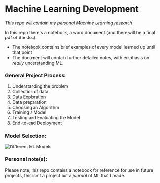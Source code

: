 # Machine Learning Development

*This repo will contain my personal Machine Learning research*

In this repo there's a notebook, a word document (and there will be a final pdf of the doc).
  - The notebook contains brief examples of every model learned up until that point   
  - The document will contain further detailed notes, with emphasis on *really* understanding ML.

### General Project Process:
  1) Understanding the problem 
  2) Collection of data
  3) Data Exploration
  4) Data preparation
  5) Choosing an Algorithm
  6) Training a Model
  7) Testing and Evaluating the Model
  8) End-to-end Deployment

### Model Selection:
![Different ML Models](https://www.researchgate.net/publication/325928183/figure/fig6/AS:640315694252033@1529674566291/Comparison-of-different-types-of-machine-learning.png)

### Personal note(s):

Please note; this repo contains a notebook for reference for use in future projects, this isn't a project but a *journal* of ML that I made.

